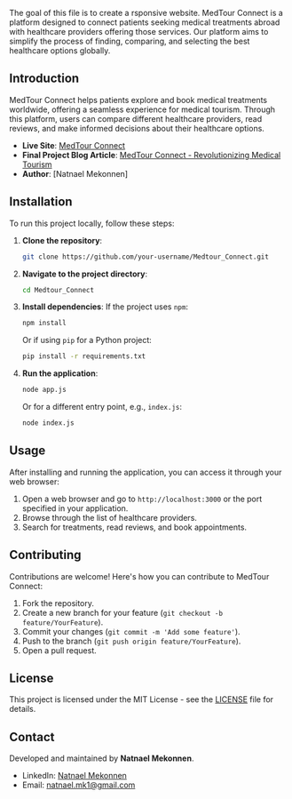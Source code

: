 The goal of this file is to create a rsponsive website.
MedTour Connect is a platform designed to connect patients seeking medical treatments abroad with healthcare providers offering those services. Our platform aims to simplify the process of finding, comparing, and selecting the best healthcare options globally.

## Introduction

MedTour Connect helps patients explore and book medical treatments worldwide, offering a seamless experience for medical tourism. Through this platform, users can compare different healthcare providers, read reviews, and make informed decisions about their healthcare options.

- **Live Site**: [MedTour Connect](http://127.0.0.1:3000/) 
- **Final Project Blog Article**: [MedTour Connect - Revolutionizing Medical Tourism](https://www.linkedin.com/in/natnael-mekonnen-96ab83209/)
- **Author**: [Natnael Mekonnen]

## Installation

To run this project locally, follow these steps:

1. **Clone the repository**:
    ```bash
    git clone https://github.com/your-username/Medtour_Connect.git
    ```
2. **Navigate to the project directory**:
    ```bash
    cd Medtour_Connect
    ```
3. **Install dependencies**:
    If the project uses `npm`:
    ```bash
    npm install
    ```
    Or if using `pip` for a Python project:
    ```bash
    pip install -r requirements.txt
    ```
4. **Run the application**:
    ```bash
    node app.js
    ```
    Or for a different entry point, e.g., `index.js`:
    ```bash
    node index.js
    ```

## Usage

After installing and running the application, you can access it through your web browser:

1. Open a web browser and go to `http://localhost:3000` or the port specified in your application.
2. Browse through the list of healthcare providers.
3. Search for treatments, read reviews, and book appointments.

## Contributing

Contributions are welcome! Here's how you can contribute to MedTour Connect:

1. Fork the repository.
2. Create a new branch for your feature (`git checkout -b feature/YourFeature`).
3. Commit your changes (`git commit -m 'Add some feature'`).
4. Push to the branch (`git push origin feature/YourFeature`).
5. Open a pull request.


## License

This project is licensed under the MIT License - see the [LICENSE](LICENSE) file for details.


## Contact

Developed and maintained by **Natnael Mekonnen**.

- LinkedIn: [Natnael Mekonnen](https://www.linkedin.com/in/natnael-mekonnen-96ab83209/)
- Email: [natnael.mk1@gmail.com](mailto:natnael.mk1@gmail.com)
